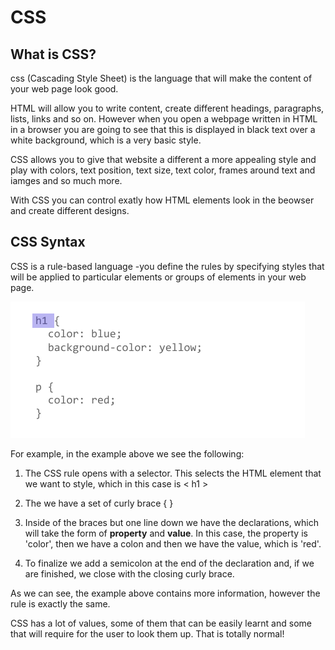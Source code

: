 # CSS

## What is CSS? ##

css (Cascading Style Sheet) is the language that will make the content of your web page look good. 

HTML will allow you to write content, create different headings, paragraphs, lists, links and so on. However when you open a webpage written in HTML in a browser you are going to see that this is displayed in black text over a white background, which is a very basic style. 

CSS allows you to give that website a different a more appealing style and play with colors, text position, text size, text color, frames around text and iamges and so much more.

With CSS you can control exatly how HTML elements look in the beowser and create different designs.

## CSS Syntax

CSS is a rule-based language -you define the rules by specifying styles that will be applied to particular elements or groups of elements in your web page.

![CSS-example](css-example.png)

For example, in the example above we see the following:

1. The CSS rule opens with a selector. This selects the HTML element that we want to style, which in this case is < h1 >

2. The we have a set of curly brace { }

3. Inside of the braces but one line down we have the declarations, which will take the form of **property** and **value**. In this case, the property is 'color', then we have a colon and then we have the value, which is 'red'.

4. To finalize we add a semicolon at the end of the declaration and, if we are finished, we close with the closing curly brace.

As we can see, the example above contains more information, however the rule is exactly the same. 

CSS has a lot of values, some of them that can be easily learnt and some that will require for the user to look them up. That is totally normal!
  

